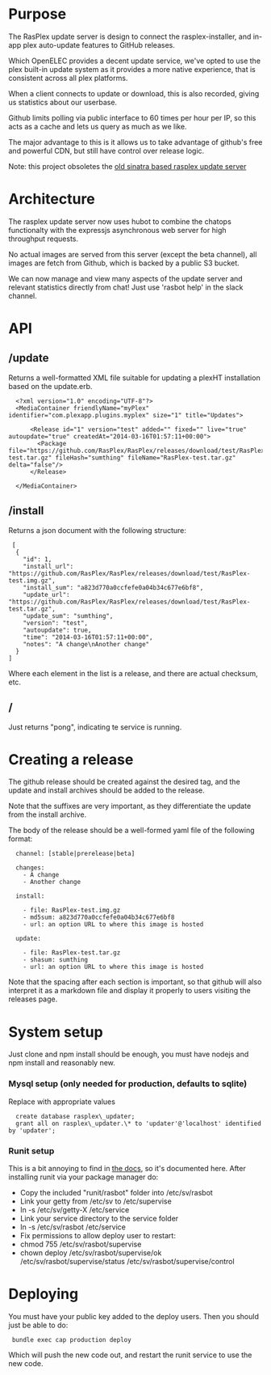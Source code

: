 # Purpose

The RasPlex update server is design to connect the rasplex-installer, and in-app plex auto-update features to GitHub releases.

Which OpenELEC provides a decent update service, we've opted to use the plex built-in update system as it provides a more native experience, that is consistent across all plex platforms.

When a client connects to update or download, this is also recorded, giving us statistics about our userbase.

Github limits polling via public interface to 60 times per hour per IP, so this acts as a cache and lets us query as much as we like.

The major advantage to this is it allows us to take advantage of github's free and powerful CDN, but still have control over release logic.

Note: this project obsoletes the [old sinatra based rasplex update server](https://github.com/RasPlex/rasplex-update-server)

# Architecture

The rasplex update server now uses hubot to combine the chatops functionalty with the expressjs asynchronous web server for high throughput requests.

No actual images are served from this server (except the beta channel), all images are fetch from Github, which is backed by a public S3 bucket.

We can now manage and view many aspects of the update server and relevant statistics directly from chat! Just use 'rasbot help' in the slack channel.

# API

## /update

Returns a well-formatted XML file suitable for updating a plexHT installation based on the update.erb.

```
  <?xml version="1.0" encoding="UTF-8"?>
  <MediaContainer friendlyName="myPlex" identifier="com.plexapp.plugins.myplex" size="1" title="Updates">

      <Release id="1" version="test" added="" fixed="" live="true" autoupdate="true" createdAt="2014-03-16T01:57:11+00:00">
        <Package file="https://github.com/RasPlex/RasPlex/releases/download/test/RasPlex-test.tar.gz" fileHash="sumthing" fileName="RasPlex-test.tar.gz" delta="false"/>
      </Release>

  </MediaContainer>

```

## /install

Returns a json document with the following structure:

```
 [
  {
    "id": 1,
    "install_url": "https://github.com/RasPlex/RasPlex/releases/download/test/RasPlex-test.img.gz",
    "install_sum": "a823d770a0ccfefe0a04b34c677e6bf8",
    "update_url": "https://github.com/RasPlex/RasPlex/releases/download/test/RasPlex-test.tar.gz",
    "update_sum": "sumthing",
    "version": "test",
    "autoupdate": true,
    "time": "2014-03-16T01:57:11+00:00",
    "notes": "A change\nAnother change"
  }
]

```

Where each element in the list is a release, and there are actual checksum, etc.


## /

Just returns "pong", indicating te service is running.

# Creating a release

The github release should be created against the desired tag, and the update and install archives should be added to the release.

Note that the suffixes are very important, as they differentiate the update from the install archive.

The body of the release should be a well-formed yaml file of the following format:

```
  channel: [stable|prerelease|beta]

  changes:
    - A change
    - Another change

  install:

    - file: RasPlex-test.img.gz
    - md5sum: a823d770a0ccfefe0a04b34c677e6bf8
    - url: an option URL to where this image is hosted

  update:

    - file: RasPlex-test.tar.gz
    - shasum: sumthing
    - url: an option URL to where this image is hosted
```

Note that the spacing after each section is important, so that github will also interpret it as a markdown file and display it properly to users visiting the releases page.


# System setup

Just clone and npm install should be enough, you must have nodejs and npm install and reasonably new.

### Mysql setup (only needed for production, defaults to sqlite)

Replace with appropriate values

```
  create database rasplex\_updater;
  grant all on rasplex\_updater.\* to 'updater'@'localhost' identified by 'updater';
```


### Runit setup

This is a bit annoying to find in [the docs](http://smarden.org/runit/faq.html), so it's documented here. After installing runit via your package manager do:

+ Copy the included "runit/rasbot" folder into /etc/sv/rasbot
+ Link your getty from /etc/sv to /etc/supervise
 + ln -s /etc/sv/getty-X /etc/service
+ Link your service directory to the service folder
 + ln -s /etc/sv/rasbot /etc/service
+ Fix permissions to allow deploy user to restart:
 + chmod 755 /etc/sv/rasbot/supervise
 + chown deploy /etc/sv/rasbot/supervise/ok /etc/sv/rasbot/supervise/status /etc/sv/rasbot/supervise/control

# Deploying

You must have your public key added to the deploy users. Then you should just be able to do:

```
 bundle exec cap production deploy
```

Which will push the new code out, and restart the runit service to use the new code.
